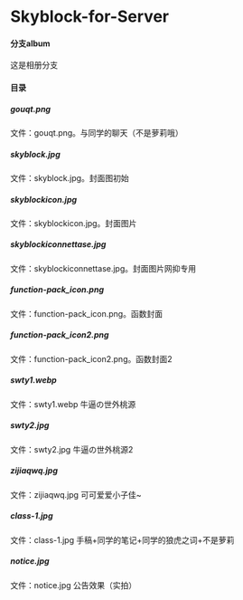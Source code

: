 # Skyblock-for-Server

#### 分支album
这是相册分支

#### 目录
##### gouqt.png
文件：gouqt.png。与同学的聊天（不是萝莉哦）
##### skyblock.jpg
文件：skyblock.jpg。封面图初始
##### skyblockicon.jpg
文件：skyblockicon.jpg。封面图片
##### skyblockiconnettase.jpg
文件：skyblockiconnettase.jpg。封面图片网抑专用
##### function-pack_icon.png
文件：function-pack_icon.png。函数封面
##### function-pack_icon2.png
文件：function-pack_icon2.png。函数封面2
##### swty1.webp
文件：swty1.webp 牛逼の世外桃源
##### swty2.jpg
文件：swty2.jpg 牛逼の世外桃源2
##### zijiaqwq.jpg
文件：zijiaqwq.jpg 可可爱爱小子佳~
##### class-1.jpg
文件：class-1.jpg 手稿+同学的笔记+同学的狼虎之词+不是萝莉
##### notice.jpg
文件：notice.jpg 公告效果（实拍）
